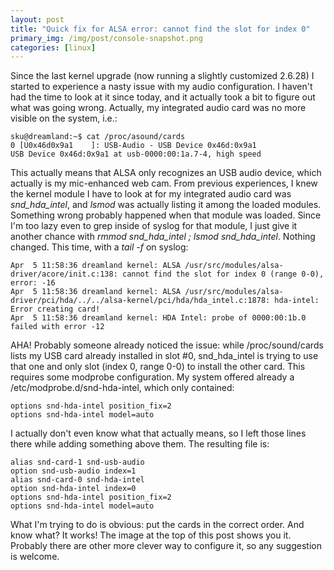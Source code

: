 ```yaml
---
layout: post
title: "Quick fix for ALSA error: cannot find the slot for index 0"
primary_img: /img/post/console-snapshot.png
categories: [linux]
---
```


Since the last kernel upgrade (now running a slightly customized 2.6.28) I started to experience a nasty issue with my audio configuration. I haven't had the time to look at it since today, and it actually took a bit to figure out what was going wrong. Actually, my integrated audio card was no more visible on the system, i.e.:

    sku@dreamland:~$ cat /proc/asound/cards
    0 [U0x46d0x9a1    ]: USB-Audio - USB Device 0x46d:0x9a1
    USB Device 0x46d:0x9a1 at usb-0000:00:1a.7-4, high speed

This actually means that ALSA only recognizes an USB audio device, which actually is my mic-enhanced web cam. From previous experiences, I knew the kernel module I have to look at for my integrated audio card was <em>snd_hda_intel</em>, and <em>lsmod</em> was actually listing it among the loaded modules. Something wrong probably happened when that module was loaded. Since I'm too lazy even to grep inside of syslog for that module, I just give it another chance with <em>rmmod snd_hda_intel ; lsmod snd_hda_intel</em>. Nothing changed. This time, with a <em>tail -f</em> on syslog:
    
    Apr  5 11:58:36 dreamland kernel: ALSA /usr/src/modules/alsa-driver/acore/init.c:138: cannot find the slot for index 0 (range 0-0), error: -16
    Apr  5 11:58:36 dreamland kernel: ALSA /usr/src/modules/alsa-driver/pci/hda/../../alsa-kernel/pci/hda/hda_intel.c:1878: hda-intel: Error creating card!
    Apr  5 11:58:36 dreamland kernel: HDA Intel: probe of 0000:00:1b.0 failed with error -12

AHA! Probably someone already noticed the issue: while /proc/sound/cards lists my USB card already installed in slot #0, snd_hda_intel is trying to use that one and only slot (index 0, range 0-0) to install the other card. This requires some modprobe configuration. My system offered already a /etc/modprobe.d/snd-hda-intel, which only contained:

    options snd-hda-intel position_fix=2
    options snd-hda-intel model=auto

I actually don't even know what that actually means, so I left those lines there while adding something above them. The resulting file is:

    alias snd-card-1 snd-usb-audio
    option snd-usb-audio index=1
    alias snd-card-0 snd-hda-intel
    option snd-hda-intel index=0
    options snd-hda-intel position_fix=2
    options snd-hda-intel model=auto

What I'm trying to do is obvious: put the cards in the correct order. And know what? It works! The image at the top of this post shows you it.
Probably there are other more clever way to configure it, so any suggestion is welcome.
